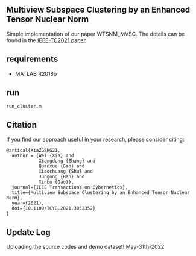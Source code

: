 ## Multiview Subspace Clustering by an Enhanced Tensor Nuclear Norm

Simple implementation of our paper WTSNM_MVSC.
The details can be found in the [IEEE-TC2021 paper](https://ieeexplore.ieee.org/document/9364911).

## requirements
- MATLAB R2018b

## run

```
run_cluster.m
```

## Citation

If you find our approach useful in your research, please consider citing:

```
@artical{XiaZGSHG21,
  author = {Wei {Xia} and
            Xiangdong {Zhang} and 
            Quanxue {Gao} and
            Xiaochuang {Shu} and
            Jungong {Han} and
            Xinbo {Gao}},
  journal={IEEE Transactions on Cybernetics}, 
  title={Multiview Subspace Clustering by an Enhanced Tensor Nuclear Norm}, 
  year={2021},
  doi={10.1109/TCYB.2021.3052352}
}

```

## Update Log
Uploading the source codes and demo dataset! May-31th-2022
